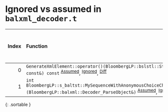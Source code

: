 # Ignored vs assumed in `balxml_decoder.t`

<script src="../sorttable.js"></script>

|   Index | Function                                                                                                                                                                                                                                                                            |   Difference in number of lines |   Function size difference in bytes |   Number of lines in assumed build | Number of bytes in assumed build   |   Number of lines in ignored build | Number of bytes in ignored build   |
|--------:|:------------------------------------------------------------------------------------------------------------------------------------------------------------------------------------------------------------------------------------------------------------------------------------|--------------------------------:|------------------------------------:|-----------------------------------:|:-----------------------------------|-----------------------------------:|:-----------------------------------|
|       0 | `GenerateXmlElement::operator()(BloombergLP::bslstl::StringRefImp<char> const&, BloombergLP::bslstl::StringRefImp<char> const&) const` <sup>[Assumed](0.assume.s.txt)</sup>, <sup>[Ignored](0.none.s.txt)</sup>, <sup>[Diff](0.diff.html)</sup>                                     |                               8 |                                  16 |                                320 | 4,457,920                          |                                304 | 4,460,032                          |
|       1 | `int BloombergLP::s_baltst::MySequenceWithAnonymousChoiceChoice::manipulateSelection<BloombergLP::balxml::Decoder_ParseObject>(BloombergLP::balxml::Decoder_ParseObject&)` <sup>[Assumed](1.assume.s.txt)</sup>, <sup>[Ignored](1.none.s.txt)</sup>, <sup>[Diff](1.diff.html)</sup> |                               1 |                                   0 |                                176 | 5,216,896                          |                                176 | 5,219,152                          |
{: .sortable }
